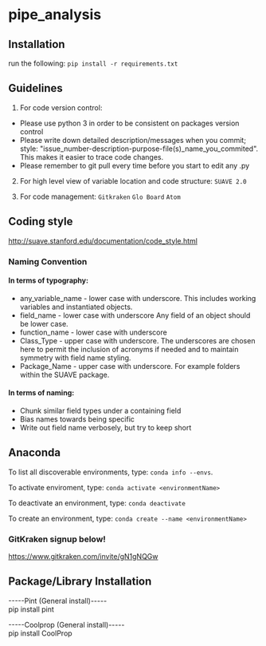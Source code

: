 # **pipe_analysis**

## **Installation**
run the following: `pip install -r requirements.txt`

## **Guidelines**
1. For code version control:
  -  Please use python 3 in order to be consistent on packages version control
  - Please write down detailed description/messages when you commit; style: "issue_number-description-purpose-file(s)_name_you_commited". This makes it easier to trace code changes.
  - Please remember to git pull every time before you start to edit any .py

2. For high level view of variable location and code structure:
   `SUAVE 2.0`

3. For code management:
   `Gitkraken` `Glo Board` `Atom`

## **Coding style**
http://suave.stanford.edu/documentation/code_style.html
### **Naming Convention**
#### In terms of typography:

- any_variable_name - lower case with underscore. This includes working variables and instantiated objects.
- field_name - lower case with underscore Any field of an object should be lower case.
- function_name - lower case with underscore
- Class_Type - upper case with underscore. The underscores are chosen here to permit the inclusion of acronyms if needed and to maintain symmetry with field name styling.
- Package_Name - upper case with underscore. For example folders within the SUAVE package.

#### In terms of naming:
- Chunk similar field types under a containing field
- Bias names towards being specific
- Write out field name verbosely, but try to keep short


## **Anaconda**
To list all discoverable environments, type: `conda info --envs`.

To activate enviroment, type: `conda activate <environmentName>`

To deactivate an environment, type: `conda deactivate`

To create an environment, type: `conda create --name <environmentName>`


### **GitKraken signup below!**
https://www.gitkraken.com/invite/gN1gNQGw

## **Package/Library Installation**
-----Pint (General install)-----\
pip install pint

-----Coolprop (General install)----- \
pip install CoolProp
